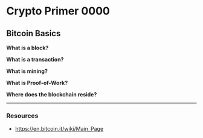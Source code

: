 # Crypto Primer 0000  
## Bitcoin Basics  

**What is a block?**


**What is a transaction?**


**What is mining?**


**What is Proof-of-Work?**


**Where does the blockchain reside?**  

---  
### Resources

* https://en.bitcoin.it/wiki/Main_Page

